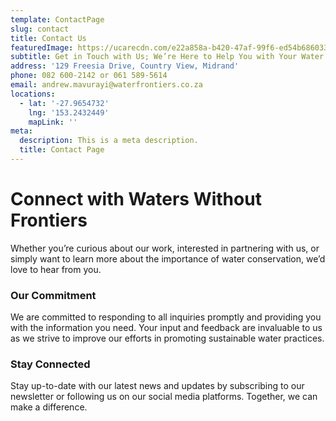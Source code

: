 ```yaml
---
template: ContactPage
slug: contact
title: Contact Us
featuredImage: https://ucarecdn.com/e22a858a-b420-47af-99f6-ed54b6860333/
subtitle: Get in Touch with Us; We’re Here to Help You with Your Water Management Needs.
address: '129 Freesia Drive, Country View, Midrand'
phone: 082 600-2142 or 061 589-5614
email: andrew.mavurayi@waterfrontiers.co.za
locations:
  - lat: '-27.9654732'
    lng: '153.2432449'
    mapLink: ''
meta:
  description: This is a meta description.
  title: Contact Page
---
```


# Connect with Waters Without Frontiers

Whether you’re curious about our work, interested in partnering with us, or simply want to learn more about the importance of water conservation, we’d love to hear from you.

### Our Commitment

We are committed to responding to all inquiries promptly and providing you with the information you need. Your input and feedback are invaluable to us as we strive to improve our efforts in promoting sustainable water practices.

### Stay Connected

Stay up-to-date with our latest news and updates by subscribing to our newsletter or following us on our social media platforms. Together, we can make a difference.
